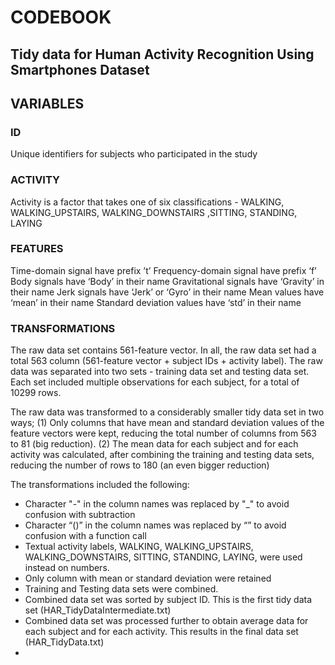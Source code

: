 # CODEBOOK

## Tidy data for Human Activity Recognition Using Smartphones Dataset


## VARIABLES

### ID
Unique identifiers for subjects who participated in the study

### ACTIVITY
Activity is a factor that takes one of six classifications - WALKING, WALKING_UPSTAIRS, WALKING_DOWNSTAIRS ,SITTING, STANDING, LAYING

### FEATURES
Time-domain signal have prefix ’t’
Frequency-domain signal have prefix ‘f’
Body signals have ‘Body’ in their name 
Gravitational signals have ‘Gravity’ in their name
Jerk signals have ‘Jerk’ or ‘Gyro’ in their name
Mean values have ‘mean’ in their name
Standard deviation values have ‘std’ in their name


### TRANSFORMATIONS

The raw data set contains 561-feature vector. In all, the raw data set had a total 563 column (561-feature vector + subject IDs + activity label). The raw data was separated into two sets - training data set and testing data set. Each set included multiple observations for each subject, for a total of 10299 rows.

The raw data was transformed to a considerably smaller tidy data set in two ways; 
(1) Only columns that have mean and standard deviation values of the feature vectors were kept, reducing the total number of columns from 563 to 81 (big reduction). 
(2) The mean data for each subject and for each activity was calculated, after combining the training and testing data sets, reducing the number of rows to 180 (an even bigger reduction)

The transformations included the following:
- Character "-" in the column names was replaced by "_" to avoid confusion with subtraction
- Character “()” in the column names was replaced by “” to avoid confusion with a function call
- Textual activity labels, WALKING, WALKING_UPSTAIRS, WALKING_DOWNSTAIRS, SITTING, STANDING, LAYING, were used instead on numbers.
- Only column with mean or standard deviation were retained
- Training and Testing data sets were combined.
- Combined data set was sorted by subject ID. This is the first tidy data set (HAR_TidyDataIntermediate.txt)
- Combined data set was processed further to obtain average data for each subject and for each activity. This results in the final data set (HAR_TidyData.txt)
- 